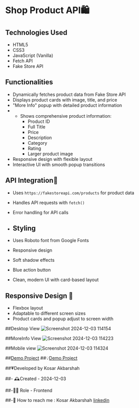 # Shop Product API🛍️

## Technologies Used
- HTML5
- CSS3
- JavaScript (Vanilla)
- Fetch API
- Fake Store API





## Functionalities
- Dynamically fetches product data from Fake Store API
- Displays product cards with image, title, and price
- "More Info" popup with detailed product information
- - Shows comprehensive product information:
    - Product ID
    - Full Title
    - Price
    - Description
    - Category
    - Rating
    - Larger product image
- Responsive design with flexible layout
- Interactive UI with smooth popup transitions


## API Integration🤖
- Uses `https://fakestoreapi.com/products` for product data
- Handles API requests with `fetch()`
- Error handling for API calls

- ## Styling
- Uses Roboto font from Google Fonts
- Responsive design
- Soft shadow effects
- Blue action button
- Clean, modern UI with card-based layout

## Responsive Design 📲
- Flexbox layout
- Adaptable to different screen sizes
- Product cards and popup adjust to screen width

##Desktop View
![Screenshot 2024-12-03 114154](https://github.com/user-attachments/assets/b37aaa9e-9f19-409d-8c15-e43c4e5fad61)

##MoreInfo View
![Screenshot 2024-12-03 114223](https://github.com/user-attachments/assets/dfa6b772-c093-4451-825d-21d29c975d50)

##Mobile view
![Screenshot 2024-12-03 114324](https://github.com/user-attachments/assets/82277c44-381a-4a26-b2d1-9233e5a1da3b)




##[Demo Project]( https://kosarakbarshah.github.io/RandomStoreAPI/)
##💡[Demo Project]( https://kosarakbarshah.github.io/RandomStoreAPI/)

##💗Developed by Kosar Akbarshah

##- 🕰Created - 2024-12-03

##-👩‍💻 Role - Frontend 

##-💭 How to reach me : Kosar Akbarshah [linkedin](https://www.linkedin.com/in/kosar-akbarshah-22102b1b6/)

